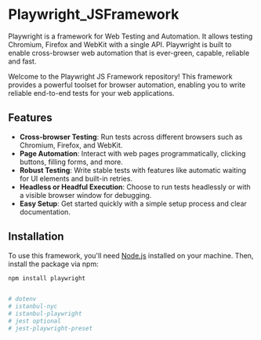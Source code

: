 # Playwright_JSFramework

Playwright is a framework for Web Testing and Automation. It allows testing Chromium, Firefox and WebKit with a single API. Playwright is built to enable cross-browser web automation that is ever-green, capable, reliable and fast.

Welcome to the Playwright JS Framework repository! This framework provides a powerful toolset for browser automation, enabling you to write reliable end-to-end tests for your web applications.

## Features

- **Cross-browser Testing**: Run tests across different browsers such as Chromium, Firefox, and WebKit.
- **Page Automation**: Interact with web pages programmatically, clicking buttons, filling forms, and more.
- **Robust Testing**: Write stable tests with features like automatic waiting for UI elements and built-in retries.
- **Headless or Headful Execution**: Choose to run tests headlessly or with a visible browser window for debugging.
- **Easy Setup**: Get started quickly with a simple setup process and clear documentation.

## Installation

To use this framework, you'll need [Node.js](https://nodejs.org) installed on your machine. Then, install the package via npm:

```bash
npm install playwright


# dotenv
# istanbul-nyc
# istanbul-playwright
# jest optional
# jest-playwright-preset